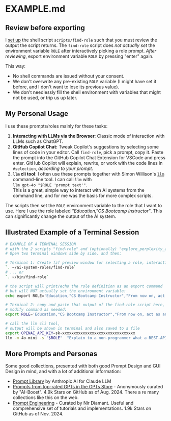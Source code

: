 # EXAMPLE.md

## Review before exporting

I [set up](USAGE.md) the shell script `scripts/find-role` such that you must review the output the script returns. The `find-role` script  does _not actually set_ the environment variable `ROLE` after interactively picking a role prompt. _After reviewing_, export environment variable `ROLE` by pressing "enter" again.

This way:

- No shell commands are issued without your consent.
- We don't overwrite any pre-existing `ROLE` variable (I might have set it before, and I don't want to lose its previous value).
- We don't needlessly fill the shell environment with variables that might not be used, or trip us up later.

## My Personal Usage

I use these prompts/roles mainly for these tasks:

1. **Interacting with LLMs via the Browser**: Classic mode of interaction with LLMs such as ChatGPT.
2. **GitHub Copilot Chat:** Tweak Copilot's suggestions by selecting some lines of code in your editor. Call `find-role`, pick a prompt, copy it. Paste the prompt into the GitHub Copilot Chat Extension for VSCode and press enter. GitHub Copilot will explain, rewrite, or work with  the code lines in `#selection`, _according to your prompt_.
3. **`llm` cli tool**: I often use these prompts together with Simon Willison's [`llm`](https://github.com/simonw/llm/) command-line tool. I can call `llm` with  
   `llm gpt-4o "$ROLE 'prompt text'"`.  
   This is a great, simple way to interact with AI systems from the command line, and for me was the basis for more complex scripts.

The scripts then set the `ROLE` environment variable to the role that I want to use. Here I use the role labeled _"Education,"CS Bootcamp Instructor"_. This can significantly change the output of the AI system.

## Illustrated Example of a Terminal Session

```bash
# EXAMPLE OF A TERMINAL SESSION 
# with the 2 scripts "find-role" and (optionally) "explore_perplexity_api.py".
# Open two terminal windows side by side, and then:

# Terminal 1: Create fzf preview window for selecting a role, interactively
`. ~/ai-system-roles/find-role`
# ... or
`. ~/bin/find-role`

# the script will print/echo the role definition as an export command
# but will NOT actually set the environment variable:
echo export ROLE='Education,"CS Bootcamp Instructor","From now on, act as an instructor in a computer science bootcamp, teaching algorithms to beginners. You will provide code examples using the Python programming language. First, start briefly explaining what the user asked for, and continue giving simple examples. Later, wait for my prompt for additional questions. Then you explain and give code examples. Whenever possible include corresponding visualizations as ASCII art."';

# Terminal 2: copy and paste that output of the find-role script here, 
# modify command as needed:
export ROLE='Education,"CS Bootcamp Instructor","From now on, act as an instructor...';

# call the llm cli tool, 
# output will be shown in terminal and also saved to a file 
export OPENAI_API_KEY=sk-xxxxxxxxxxxxxxxxxxxxxxxxxxxxxxxx
llm -m 4o-mini -s "$ROLE"  "Explain to a non-programmer what a REST-API is"  | tee > /var/tmp/rest-explanation.txt
```

## More Prompts and Personas

Some good collections, presented with both good Prompt Design and GUI Design in mind, and with a lot of additional information:

- [Prompt Library](https://docs.anthropic.com/claude/prompt-library) by Anthropic AI for Claude LLM
- [Prompts from top-rated GPTs in the GPTs Store](https://github.com/ai-boost/awesome-prompts) - Anonymously curated by "AI-Boost". 4.9k Stars on GitHub as of Aug. 2024. There a re many collections like this on the web.
- [Prompt Engineering](https://github.com/NirDiamant/Prompt_Engineering) - Curated by Nir Diamant. Useful and comprehensive set of tutorials and implementations. 1.9k Stars on GitHub as of Nov. 2024.
